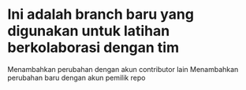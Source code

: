 # Ini adalah branch baru yang digunakan untuk latihan berkolaborasi dengan tim
Menambahkan perubahan dengan akun contributor lain
Menambahkan perubahan baru dengan akun pemilik repo
